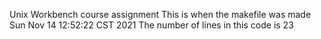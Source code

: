 Unix Workbench course assignment
This is when the makefile was made
Sun Nov 14 12:52:22 CST 2021
The number of lines in this code is
23
